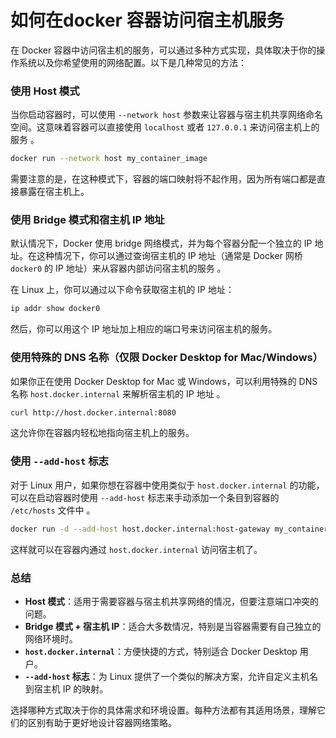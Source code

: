 # 如何在docker 容器访问宿主机服务

在 Docker 容器中访问宿主机的服务，可以通过多种方式实现，具体取决于你的操作系统以及你希望使用的网络配置。以下是几种常见的方法：

### 使用 Host 模式

当你启动容器时，可以使用 `--network host` 参数来让容器与宿主机共享网络命名空间。这意味着容器可以直接使用 `localhost` 或者 `127.0.0.1` 来访问宿主机上的服务 。

```bash
docker run --network host my_container_image
```

需要注意的是，在这种模式下，容器的端口映射将不起作用，因为所有端口都是直接暴露在宿主机上。

### 使用 Bridge 模式和宿主机 IP 地址

默认情况下，Docker 使用 bridge 网络模式，并为每个容器分配一个独立的 IP 地址。在这种情况下，你可以通过查询宿主机的 IP 地址（通常是 Docker 网桥 `docker0` 的 IP 地址）来从容器内部访问宿主机的服务 。

在 Linux 上，你可以通过以下命令获取宿主机的 IP 地址：

```bash
ip addr show docker0
```

然后，你可以用这个 IP 地址加上相应的端口号来访问宿主机的服务。

### 使用特殊的 DNS 名称（仅限 Docker Desktop for Mac/Windows）

如果你正在使用 Docker Desktop for Mac 或 Windows，可以利用特殊的 DNS 名称 `host.docker.internal` 来解析宿主机的 IP 地址 。

```bash
curl http://host.docker.internal:8080
```

这允许你在容器内轻松地指向宿主机上的服务。

### 使用 `--add-host` 标志

对于 Linux 用户，如果你想在容器中使用类似于 `host.docker.internal` 的功能，可以在启动容器时使用 `--add-host` 标志来手动添加一个条目到容器的 `/etc/hosts` 文件中 。

```bash
docker run -d --add-host host.docker.internal:host-gateway my_container_image
```

这样就可以在容器内通过 `host.docker.internal` 访问宿主机了。

### 总结

- **Host 模式**：适用于需要容器与宿主机共享网络的情况，但要注意端口冲突的问题。
- **Bridge 模式 + 宿主机 IP**：适合大多数情况，特别是当容器需要有自己独立的网络环境时。
- **`host.docker.internal`**：方便快捷的方式，特别适合 Docker Desktop 用户。
- **`--add-host` 标志**：为 Linux 提供了一个类似的解决方案，允许自定义主机名到宿主机 IP 的映射。

选择哪种方式取决于你的具体需求和环境设置。每种方法都有其适用场景，理解它们的区别有助于更好地设计容器网络策略。